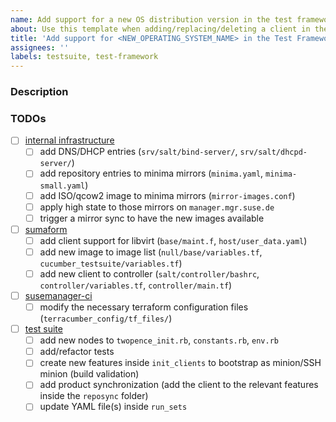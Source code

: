 ```yaml
---
name: Add support for a new OS distribution version in the test framework
about: Use this template when adding/replacing/deleting a client in the test framework
title: 'Add support for <NEW_OPERATING_SYSTEM_NAME> in the Test Framework'
assignees: ''
labels: testsuite, test-framework
---
```


### Description

### TODOs

- [ ] [internal infrastructure](https://gitlab.suse.de/galaxy/infrastructure)
  - [ ] add DNS/DHCP entries (`srv/salt/bind-server/`, `srv/salt/dhcpd-server/`)
  - [ ] add repository entries to minima mirrors (`minima.yaml`, `minima-small.yaml`)
  - [ ] add ISO/qcow2 image to minima mirrors (`mirror-images.conf`)
  - [ ] apply high state to those mirrors on `manager.mgr.suse.de`
  - [ ] trigger a mirror sync to have the new images available
- [ ] [sumaform](https://github.com/uyuni-project/sumaform)
  - [ ] add client support for libvirt (`base/maint.f`, `host/user_data.yaml`)
  - [ ] add new image to image list (`null/base/variables.tf`, `cucumber_testsuite/variables.tf`)
  - [ ] add new client to controller (`salt/controller/bashrc`, `controller/variables.tf`, `controller/main.tf`)
- [ ] [susemanager-ci](https://github.com/SUSE/susemanager-ci)
  - [ ] modify the necessary terraform configuration files (`terracumber_config/tf_files/`)
- [ ] [test suite](https://github.com/uyuni-project/uyuni/tree/master/testsuite)
  - [ ] add new nodes to `twopence_init.rb`, `constants.rb`, `env.rb`
  - [ ] add/refactor tests
  - [ ] create new features inside `init_clients` to bootstrap as minion/SSH minion (build validation)
  - [ ] add product synchronization (add the client to the relevant features inside the `reposync` folder)
  - [ ] update YAML file(s) inside `run_sets`
